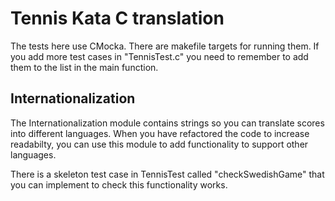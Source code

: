 # Tennis Kata C translation

The tests here use CMocka. There are makefile targets for running them. If you add more test cases in "TennisTest.c" you need to remember to add them to the list in the main function.

## Internationalization
The Internationalization module contains strings so you can translate scores into different languages. When you have refactored the code to increase readabilty, you can use this module to add functionality to support other languages.

There is a skeleton test case in TennisTest called "checkSwedishGame" that you can implement to check this functionality works.
